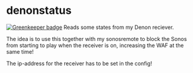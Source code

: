 # denonstatus

[![Greenkeeper badge](https://badges.greenkeeper.io/MrFjellstad/denonstatus.svg)](https://greenkeeper.io/)
Reads some states from my Denon reciever.

The idea is to use this together with my sonosremote to block the Sonos from starting to play when the receiver is on, increasing the WAF at the same time!

The ip-address for the receiver has to be set in the config!
